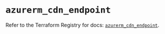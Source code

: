 # `azurerm_cdn_endpoint`

Refer to the Terraform Registry for docs: [`azurerm_cdn_endpoint`](https://registry.terraform.io/providers/hashicorp/azurerm/3.103.1/docs/resources/cdn_endpoint).
